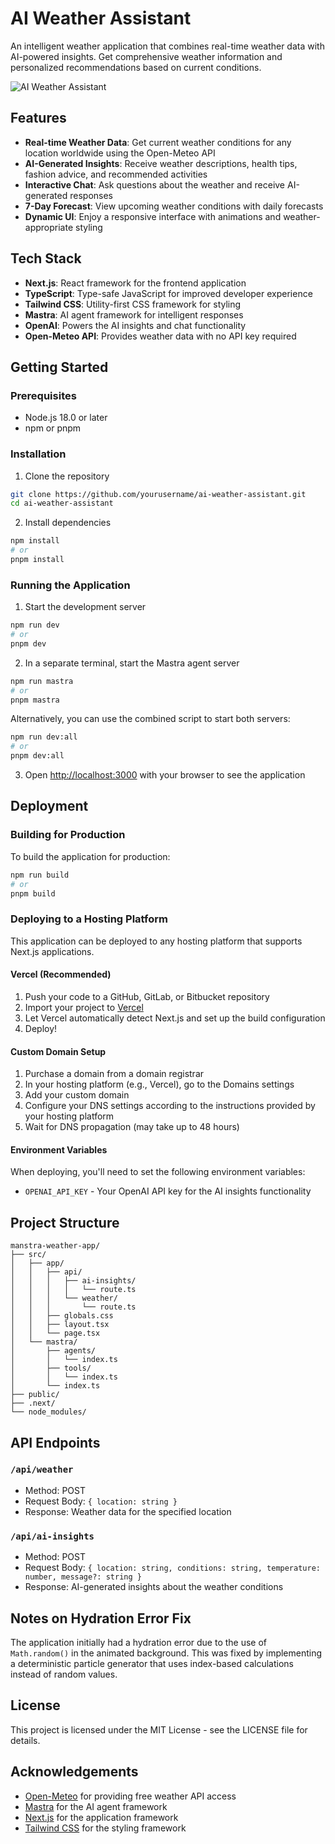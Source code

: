 # AI Weather Assistant

An intelligent weather application that combines real-time weather data with AI-powered insights. Get comprehensive weather information and personalized recommendations based on current conditions.

![AI Weather Assistant](public/screenshot.png)

## Features

- **Real-time Weather Data**: Get current weather conditions for any location worldwide using the Open-Meteo API
- **AI-Generated Insights**: Receive weather descriptions, health tips, fashion advice, and recommended activities
- **Interactive Chat**: Ask questions about the weather and receive AI-generated responses
- **7-Day Forecast**: View upcoming weather conditions with daily forecasts
- **Dynamic UI**: Enjoy a responsive interface with animations and weather-appropriate styling

## Tech Stack

- **Next.js**: React framework for the frontend application
- **TypeScript**: Type-safe JavaScript for improved developer experience
- **Tailwind CSS**: Utility-first CSS framework for styling
- **Mastra**: AI agent framework for intelligent responses
- **OpenAI**: Powers the AI insights and chat functionality
- **Open-Meteo API**: Provides weather data with no API key required

## Getting Started

### Prerequisites

- Node.js 18.0 or later
- npm or pnpm

### Installation

1. Clone the repository
```bash
git clone https://github.com/yourusername/ai-weather-assistant.git
cd ai-weather-assistant
```

2. Install dependencies
```bash
npm install
# or
pnpm install
```

### Running the Application

1. Start the development server
```bash
npm run dev
# or
pnpm dev
```

2. In a separate terminal, start the Mastra agent server
```bash
npm run mastra
# or
pnpm mastra
```

Alternatively, you can use the combined script to start both servers:
```bash
npm run dev:all
# or
pnpm dev:all
```

3. Open [http://localhost:3000](http://localhost:3000) with your browser to see the application

## Deployment

### Building for Production

To build the application for production:

```bash
npm run build
# or
pnpm build
```

### Deploying to a Hosting Platform

This application can be deployed to any hosting platform that supports Next.js applications.

#### Vercel (Recommended)

1. Push your code to a GitHub, GitLab, or Bitbucket repository
2. Import your project to [Vercel](https://vercel.com/new)
3. Let Vercel automatically detect Next.js and set up the build configuration
4. Deploy!

#### Custom Domain Setup

1. Purchase a domain from a domain registrar
2. In your hosting platform (e.g., Vercel), go to the Domains settings
3. Add your custom domain
4. Configure your DNS settings according to the instructions provided by your hosting platform
5. Wait for DNS propagation (may take up to 48 hours)

#### Environment Variables

When deploying, you'll need to set the following environment variables:

- `OPENAI_API_KEY` - Your OpenAI API key for the AI insights functionality

## Project Structure

```
manstra-weather-app/
├── src/
│   ├── app/
│   │   ├── api/
│   │   │   ├── ai-insights/
│   │   │   │   └── route.ts
│   │   │   └── weather/
│   │   │       └── route.ts
│   │   ├── globals.css
│   │   ├── layout.tsx
│   │   └── page.tsx
│   └── mastra/
│       ├── agents/
│       │   └── index.ts
│       ├── tools/
│       │   └── index.ts
│       └── index.ts
├── public/
├── .next/
└── node_modules/
```

## API Endpoints

### `/api/weather`
- Method: POST
- Request Body: `{ location: string }`
- Response: Weather data for the specified location

### `/api/ai-insights`
- Method: POST
- Request Body: `{ location: string, conditions: string, temperature: number, message?: string }`
- Response: AI-generated insights about the weather conditions

## Notes on Hydration Error Fix

The application initially had a hydration error due to the use of `Math.random()` in the animated background. This was fixed by implementing a deterministic particle generator that uses index-based calculations instead of random values.

## License

This project is licensed under the MIT License - see the LICENSE file for details.

## Acknowledgements

- [Open-Meteo](https://open-meteo.com/) for providing free weather API access
- [Mastra](https://mastra.ai/) for the AI agent framework
- [Next.js](https://nextjs.org/) for the application framework
- [Tailwind CSS](https://tailwindcss.com/) for the styling framework
